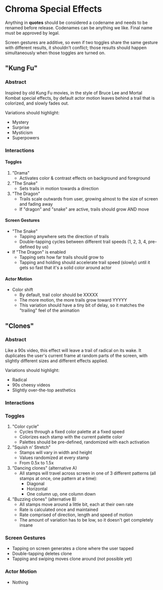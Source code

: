 Chroma Special Effects
===

Anything in **quotes** should be considered a codename and needs to be renamed before release. Codenames can be anything we like. Final name must be approved by legal.

Screen gestures are additive, so even if two toggles share the same gesture with different results, it shouldn't conflict; those results should happen simultaneously when those toggles are turned on.


## "Kung Fu"

### Abstract

Inspired by old Kung Fu movies, in the style of Bruce Lee and Mortal Kombat special effects, by default actor motion leaves behind a trail that is colorized, and slowly fades out.

Variations should highlight:

- Mystery
- Surprise
- Mysticism
- Superpowers

### Interactions

#### Toggles

1. "Drama"
	- Activates color & contrast effects on background and foreground
2. "The Snake"
	- Sets trails in motion towards a direction
3. "The Dragon"
	- Trails scale outwards from user, growing almost to the size of screen and fading away
	- If "dragon" and "snake" are active, 	trails should grow AND move

#### Screen Gestures

- "The Snake"
	- Tapping anywhere sets the direction of trails
	- Double-tapping cycles between different trail speeds (1, 2, 3, 4, pre-defined by us)
- If "The Dragon" is enabled
	- Tapping sets how far trails should grow to
	- Tapping and holding should accelerate trail speed (slowly) until it gets so fast that it's a solid color around actor

#### Actor Motion

- Color shift
	- By default, trail color should be XXXXX
	- The more motion, the more trails grow toward YYYYY
	- This variation should have a tiny bit of delay, so it matches the "trailing" feel of the animation
	
	
## "Clones"

### Abstract

Like a 90s video, this effect will leave a trail of radical on its wake. It duplicates the user's current frame at random parts of the screen, with slightly different sizes and different effects applied.

Variations should highlight:

- Radical
- 90s cheesy videos
- Slightly over-the-top aesthetics

### Interactions

### Toggles

1. "Color cycle"
	- Cycles through a fixed color palette at a fixed speed
	- Colorizes each stamp with the current palette color
	- Palettes should be pre-defined, randomized with each activation
2. "Squish n' Stretch"
	- Stamps will vary in width and height
	- Values randomized at every stamp
	- From 0.5x to 1.5x
3. "Dancing clones" (alternative A)
	- All stamps will travel across screen in one of 3 different patterns (all stamps at once, one pattern at a time):
		- Diagonal
		- Horizontal
		- One column up, one column down
3. "Buzzing clones" (alternative B)
	- All stamps move around a little bit, each at their own rate
	- Rate is calculated once and maintained
	- Rate comprised of direction, length and speed of motion
	- The amount of variation has to be low, so it doesn't get completely insane
	

### Screen Gestures
- Tapping on screen generates a clone where the user tapped
- Double-tapping deletes clone
- Tapping and swiping moves clone around (not possible yet)

### Actor Motion
- Nothing